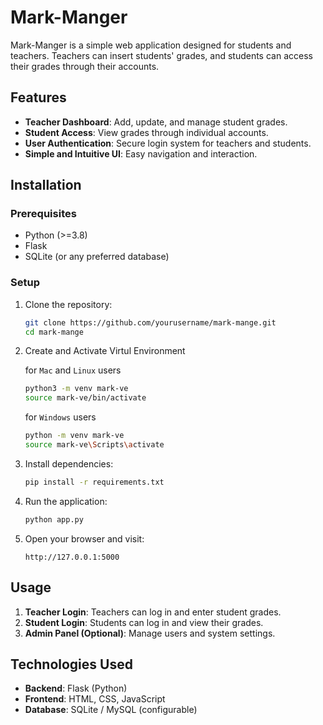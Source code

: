 # Mark-Manger

Mark-Manger is a simple web application designed for students and teachers. Teachers can insert students' grades, and students can access their grades through their accounts.

## Features
- **Teacher Dashboard**: Add, update, and manage student grades.
- **Student Access**: View grades through individual accounts.
- **User Authentication**: Secure login system for teachers and students.
- **Simple and Intuitive UI**: Easy navigation and interaction.

## Installation

### Prerequisites
- Python (>=3.8)
- Flask
- SQLite (or any preferred database)

### Setup
1. Clone the repository:
   ```bash
   git clone https://github.com/yourusername/mark-mange.git
   cd mark-mange
   ```
2. Create and Activate Virtul Environment
   
   for `Mac` and `Linux` users
   ```bash
   python3 -m venv mark-ve
   source mark-ve/bin/activate
   ```
   for `Windows` users
   ```bash
   python -m venv mark-ve
   source mark-ve\Scripts\activate
   ```
4. Install dependencies:
   ```bash
   pip install -r requirements.txt
   ```
5. Run the application:
   ```bash
   python app.py
   ```
6. Open your browser and visit:
   ```
   http://127.0.0.1:5000
   ```

## Usage
1. **Teacher Login**: Teachers can log in and enter student grades.
2. **Student Login**: Students can log in and view their grades.
3. **Admin Panel (Optional)**: Manage users and system settings.

## Technologies Used
- **Backend**: Flask (Python)
- **Frontend**: HTML, CSS, JavaScript
- **Database**: SQLite / MySQL (configurable)
